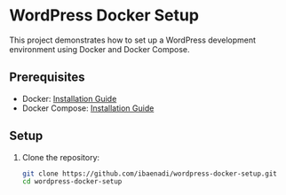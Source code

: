 # WordPress Docker Setup

This project demonstrates how to set up a WordPress development environment using Docker and Docker Compose.

## Prerequisites

- Docker: [Installation Guide](https://docs.docker.com/get-docker/)
- Docker Compose: [Installation Guide](https://docs.docker.com/compose/install/)

## Setup

1. Clone the repository:
   ```sh
   git clone https://github.com/ibaenadi/wordpress-docker-setup.git
   cd wordpress-docker-setup

